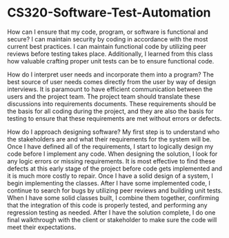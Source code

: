 # CS320-Software-Test-Automation

How can I ensure that my code, program, or software is functional and secure?
I can maintain security by coding in accordance with the most current best practices. I can maintain functional code by utilizing peer reviews before testing takes place. Additionally, I learned from this class how valuable crafting proper unit tests can be to ensure functional code. 

How do I interpret user needs and incorporate them into a program?
The best source of user needs comes directly from the user by way of design interviews. It is paramount to have efficient communication between the users and the project team. The project team should translate these discussions into requirements documents. These requirements should be the basis for all coding during the project, and they are also the basis for testing to ensure that these requirements are met without errors or defects.

How do I approach designing software?
My first step is to understand who the stakeholders are and what their requirements for the system will be. Once I have defined all of the requirements, I start to logically design my code before I implement any code. When designing the solution, I look for any logic errors or missing requirements. It is most effective to find these defects at this early stage of the project before code gets implemented and it is much more costly to repair. Once I have a solid design of a system, I begin implementing the classes. After I have some implemented code, I continue to search for bugs by utilizing peer reviews and building unit tests. When I have some solid classes built, I combine them together, confirming that the integration of this code is properly tested, and performing any regression testing as needed. After I have the solution complete, I do one final walkthrough with the client or stakeholder to make sure the code will meet their expectations.

